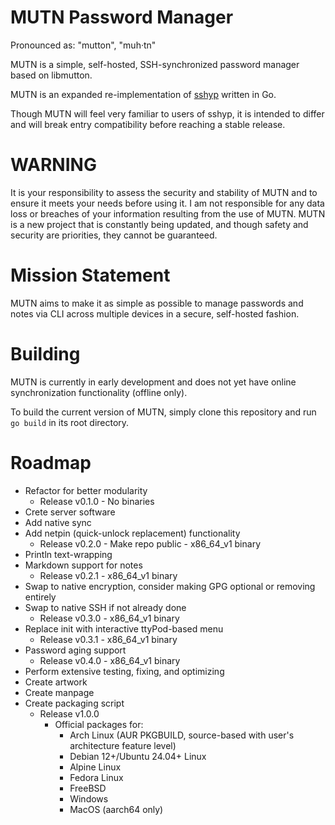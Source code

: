 # MUTN Password Manager
Pronounced as: "mutton", "muh·tn"

MUTN is a simple, self-hosted, SSH-synchronized password manager based on libmutton.

MUTN is an expanded re-implementation of [sshyp](https://github.com/rwinkhart/sshyp) written in Go.

Though MUTN will feel very familiar to users of sshyp, it is intended to differ and will break entry compatibility before reaching a stable release.
# WARNING
It is your responsibility to assess the security and stability of MUTN and to ensure it meets your needs before using it.
I am not responsible for any data loss or breaches of your information resulting from the use of MUTN.
MUTN is a new project that is constantly being updated, and though safety and security are priorities, they cannot be guaranteed.

# Mission Statement
MUTN aims to make it as simple as possible to manage passwords and notes via CLI across multiple devices in a secure, self-hosted fashion.

# Building
MUTN is currently in early development and does not yet have online synchronization functionality (offline only).

To build the current version of MUTN, simply clone this repository and run `go build` in its root directory.

# Roadmap
- Refactor for better modularity
  - Release v0.1.0 - No binaries
- Crete server software
- Add native sync
- Add netpin (quick-unlock replacement) functionality
  - Release v0.2.0 - Make repo public - x86_64_v1 binary
- Println text-wrapping
- Markdown support for notes
  - Release v0.2.1 - x86_64_v1 binary
- Swap to native encryption, consider making GPG optional or removing entirely
- Swap to native SSH if not already done
  - Release v0.3.0 - x86_64_v1 binary
- Replace init with interactive ttyPod-based menu
  - Release v0.3.1 - x86_64_v1 binary
- Password aging support
  - Release v0.4.0 - x86_64_v1 binary
- Perform extensive testing, fixing, and optimizing
- Create artwork
- Create manpage
- Create packaging script
  - Release v1.0.0
    - Official packages for:
      - Arch Linux (AUR PKGBUILD, source-based with user's architecture feature level)
      - Debian 12+/Ubuntu 24.04+ Linux
      - Alpine Linux
      - Fedora Linux
      - FreeBSD
      - Windows
      - MacOS (aarch64 only)